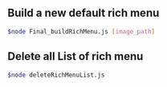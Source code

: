 ## Build a new default rich menu

```bash
$node Final_buildRichMenu.js [image_path]
```

## Delete all List of rich menu

```bash
$node deleteRichMenuList.js
```

